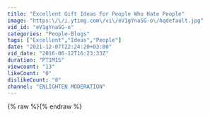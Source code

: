 ```yaml
---
title: "Excellent Gift Ideas For People Who Hate People"
image: "https:\/\/i.ytimg.com\/vi\/eV1gYnaSG-o\/hqdefault.jpg"
vid_id: "eV1gYnaSG-o"
categories: "People-Blogs"
tags: ["Excellent","Ideas","People"]
date: "2021-12-07T22:24:20+03:00"
vid_date: "2016-06-12T16:23:33Z"
duration: "PT1M1S"
viewcount: "13"
likeCount: "0"
dislikeCount: "0"
channel: "ENLIGHTEN MODERATION"
---
```

{% raw %}{% endraw %}
